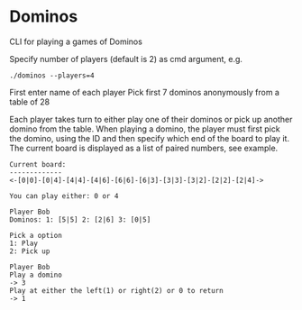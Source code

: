 # Dominos

CLI for playing a games of Dominos 

Specify number of players (default is 2) as cmd argument, e.g.

    ./dominos --players=4

First enter name of each player
Pick first 7 dominos anonymously from a table of 28

Each player takes turn to either play one of their dominos or pick up another domino from the table.
When playing a domino, the player must first pick the domino, using the ID and then specify which end of the board to play it.
The current board is displayed as a list of paired numbers, see example.

    Current board:
    -------------
    <-[0|0]-[0|4]-[4|4]-[4|6]-[6|6]-[6|3]-[3|3]-[3|2]-[2|2]-[2|4]->
  
    You can play either: 0 or 4
  
    Player Bob
    Dominos: 1: [5|5] 2: [2|6] 3: [0|5] 
  
    Pick a option
    1: Play
    2: Pick up
  
    Player Bob
    Play a domino
    -> 3
    Play at either the left(1) or right(2) or 0 to return
    -> 1
